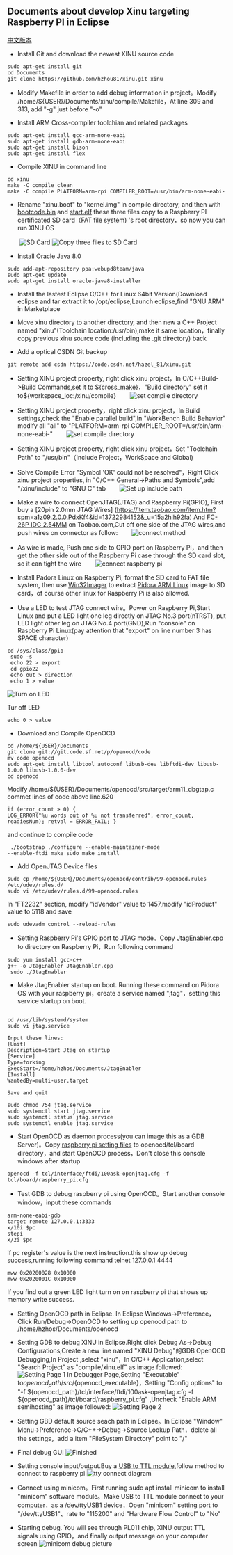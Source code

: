 ﻿## Documents about develop Xinu targeting Raspberry PI in Eclipse
[中文版本](https://github.com/hzhou81/xinu-documents/blob/master/ARM_CHN.md)

+ Install Git and download the newest XINU source code
<pre><code>sudo apt-get install git
cd Documents
git clone https://github.com/hzhou81/xinu.git xinu
</code></pre>

+ Modify Makefile in order to add debug information in project。Modify /home/${USER}/Documents/xinu/compile/Makefile，At line 309 and 313, add "-g" just before "-o"

+ Install ARM Cross-compiler toolchian and related packages
<pre><code>sudo apt-get install gcc-arm-none-eabi
sudo apt-get install gdb-arm-none-eabi
sudo apt-get install bison
sudo apt-get install flex
</code></pre>
+ Compile XINU in command line
<pre><code>cd xinu
make -C compile clean
make -C compile PLATFORM=arm-rpi COMPILER_ROOT=/usr/bin/arm-none-eabi-
</code></pre>
+ Rename "xinu.boot" to "kernel.img" in compile directory, and then with [bootcode.bin](https://github.com/hzhou81/xinu-documents/blob/master/bootcode.bin) and [start.elf](https://github.com/hzhou81/xinu-documents/blob/master/start.elf) these three files copy to a Raspberry PI certificated SD card（FAT file system) 's root directory，so now you can run XINU OS

　　![SD Card](https://github.com/hzhou81/xinu-documents/blob/master/images/sd.png) ![Copy three files to SD Card](https://github.com/hzhou81/xinu-documents/blob/master/images/xinuSD.png)

+ Install Oracle Java 8.0
<pre><code>sudo add-apt-repository ppa:webupd8team/java
sudo apt-get update
sudo apt-get install oracle-java8-installer
</code></pre>

+ Install the lastest Eclipse C/C++ for Linux 64bit Version(Download eclipse and tar extract it to /opt/eclipse,Launch eclipse,find "GNU ARM" in Marketplace

+ Move xinu directory to another directory, and then new a C++ Project named "xinu"(Toolchain location:/usr/bin),make it same location，finally copy previous xinu source code (including the .git directory) back

+ Add a optical CSDN Git backup
<pre><code>git remote add csdn https://code.csdn.net/hazel_81/xinu.git   
</code></pre>

+ Setting XINU project property, right click xinu project，In C/C++Build->Build Commands,set it to ${cross_make}，"Build directory" set it to${workspace_loc:/xinu/compile}
　　![set compile directory](https://github.com/hzhou81/xinu-documents/blob/master/images/setting1.png)

+ Setting XINU project property，right click xinu project，In Build settings,check the "Enable parallel build",In "WorkBench Build Behavior" modify all "all" to "PLATFORM=arm-rpi COMPILER_ROOT=/usr/bin/arm-none-eabi-"
　　![set compile directory](https://github.com/hzhou81/xinu-documents/blob/master/images/setting2.png) 

+ Setting XINU project property, right click xinu project，Set "Toolchain Path" to "/usr/bin"（Include Project，WorkSpace and Global)

+ Solve Compile Error "Symbol 'OK' could not be resolved"，Right Click xinu project properties, in "C/C++ General->Paths and Symbols",add "/xinu/include" to "GNU C" tab
　　![Set up include path](https://github.com/hzhou81/xinu-documents/blob/master/images/include.png) 
 
+ Make a wire to connect OpenJTAG(JTAG) and Raspberry Pi(GPIO), First buy a [20pin 2.0mm JTAG Wires] (https://item.taobao.com/item.htm?spm=a1z09.2.0.0.PdxKf4&id=13722984152&_u=15a2hlh92fa) And [FC-26P IDC 2.54MM](https://item.taobao.com/item.htm?spm=a1z10.3-c.w4002-5688543101.9.WDrVpv&id=10247398093) on Taobao.com,Cut off one side of the JTAG wires,and push wires on connector as follow:
　　![connect method](https://github.com/hzhou81/xinu-documents/blob/master/images/JTAG.png)
+ As wire is made, Push one side to GPIO port on Raspberry Pi，and then get the other side out of the Raspberry Pi case through the SD card slot, so it can tight the wire
　　![connect raspberry pi](https://github.com/hzhou81/xinu-documents/blob/master/images/JTAG-GPIO.JPG)

+ Install Padora Linux on Raspberry Pi, format the SD card to FAT file system, then use [Win32Imager](https://sourceforge.net/projects/win32diskimager/) to extract [Pidora ARM Linux](http://www.pidora.ca/pidora/releases/20/images/Pidora-2014-R3.zip) image to SD card，of course other linux for Raspberry Pi is also allowed.
+ Use a LED to test JTAG connect wire。Power on Raspberry Pi,Start Linux and put a LED light one leg directly on JTAG No.3 port(nTRST), put LED light other leg on JTAG No.4 port(GND),Run "console" on Raspberry Pi Linux(pay attention that "export" on line number 3 has SPACE character)
<pre><code>cd /sys/class/gpio
 sudo -s
 echo 22 > export
 cd gpio22
 echo out > direction
 echo 1 > value</code></pre>
 ![Turn on LED](https://github.com/hzhou81/xinu-documents/blob/master/images/LED.JPG)
 
 Tur off LED
 <pre><code>echo 0 > value</code></pre>
+ Download and Compile OpenOCD
<pre><code>cd /home/${USER}/Documents
git clone git://git.code.sf.net/p/openocd/code
mv code openocd
sudo apt-get install libtool autoconf libusb-dev libftdi-dev libusb-1.0.0 libusb-1.0.0-dev
cd openocd
</code></pre>
Modify /home/${USER}/Documents/openocd/src/target/arm11_dbgtap.c commet lines of code above line.620
<code><pre>if (error_count > 0) {
			LOG_ERROR("%u words out of %u not transferred",
				error_count, readiesNum);
			retval = ERROR_FAIL;
		}
</code></pre>and continue to compile code
<code><pre>
./bootstrap
./configure --enable-maintainer-mode --enable-ftdi
make
sudo make install
</code></pre>
+ Add OpenJTAG Device files
<pre><code>sudo cp /home/${USER}/Documents/openocd/contrib/99-openocd.rules /etc/udev/rules.d/
sudo vi /etc/udev/rules.d/99-openocd.rules</code></pre>
In "FT2232" section, modify "idVendor" value to 1457,modify "idProduct" value to 5118 and save
<pre><code>sudo udevadm control --reload-rules
</code></pre>
+  Setting Raspberry Pi's GPIO port to JTAG mode。Copy [JtagEnabler.cpp](https://github.com/hzhou81/xinu-documents/blob/master/JtagEnabler.cpp) to directory on Raspberry Pi，Run following command
<pre><code>sudo yum install gcc-c++
g++ -o JtagEnabler JtagEnabler.cpp
 sudo ./JtagEnabler
</code></pre>

+ Make JtagEnabler startup on boot. Running these command on Pidora OS with your raspberry pi，create a service named "jtag"，setting this service startup on boot.
<pre><code>
cd /usr/lib/systemd/system
sudo vi jtag.service

Input these lines:
[Unit]
Description=Start Jtag on startup
[Service]
Type=forking
ExecStart=/home/hzhos/Documents/JtagEnabler
[Install]
WantedBy=multi-user.target

Save and quit

sudo chmod 754 jtag.service
sudo systemctl start jtag.service
sudo systemctl status jtag.service
sudo systemctl enable jtag.service
</code></pre>

+ Start OpenOCD as daemon process(you can image this as a GDB Server)。Copy [raspberry pi setting files](https://github.com/hzhou81/xinu-documents/blob/master/raspberry_pi.cfg)  to openocd/tcl/board directory，and start OpenOCD process，Don't close this console windows after startup
<pre><code>openocd -f tcl/interface/ftdi/100ask-openjtag.cfg -f tcl/board/raspberry_pi.cfg	</code></pre>

+ Test GDB to debug raspberry pi using OpenOCD。Start another console window，input these commands
<pre><code>arm-none-eabi-gdb
target remote 127.0.0.1:3333
x/10i $pc
stepi
x/2i $pc
</code></pre>if pc register's value is the next instruction.this show up debug success,running following command telnet 127.0.0.1 4444
<pre><code>mww 0x20200028 0x10000
mww 0x2020001C 0x10000
</code></pre>If you find out a green LED light turn on on raspberry pi that shows up memory write success.

+ Setting OpenOCD path in Eclipse. In Eclipse Windows->Preference，Click Run/Debug->OpenOCD to setting up openocd path to /home/hzhos/Documents/openocd

+ Setting GDB to debug XINU in Eclipse.Right click Debug As->Debug Configurations,Create a new line named "XINU Debug"的GDB OpenOCD Debugging,In Project ,select "xinu"，In C/C++ Application,select "Search Project" as "compile/xinu.elf" as image followed:
![Setting Page 1](https://github.com/hzhou81/xinu-documents/blob/master/images/gdb_debug1.png)
In Debugger Page,Setting "Executable" to${openocd_path}/src/${openocd_executable}，Setting "Config options" to "-f ${openocd_path}/tcl/interface/ftdi/100ask-openjtag.cfg -f ${openocd_path}/tcl/board/raspberry_pi.cfg" ,Uncheck "Enable ARM semihosting" as image followed:
![Setting Page 2](https://github.com/hzhou81/xinu-documents/blob/master/images/gdb_debug2.png)

+ Setting GBD default source seach path in Eclipse。In Eclipse "Window" Menu->Preference->C/C++->Debug->Source Lookup Path，delete all the settings，add a item "FileSystem Directory" point to "/"

+ Final debug GUI
![Finished](https://github.com/hzhou81/xinu-documents/blob/master/images/debug.png)

+ Setting console input/output.Buy a [USB to TTL module](https://item.taobao.com/item.htm?spm=a1z09.2.0.0.HCwAPF&id=521699082592&_u=75a2hlhcad6),follow method to connect to raspberry pi
![tty connect diagram](https://github.com/hzhou81/xinu-documents/blob/master/images/TTL.png)

+ Connect using minicom。First running sudo apt install minicom to install "minicom" software module。Make USB to TTL module connect to your computer，as a /dev/ttyUSB1 device，Open "minicom" setting port to "/dev/ttyUSB1"、rate to "115200" and "Hardware Flow Control" to "No"

+ Starting debug. You will see through PL011 chip, XINU output TTL signals using GPIO，and finally output message on your computer screen
![minicom debug picture](https://github.com/hzhou81/xinu-documents/blob/master/images/minicom.png)
